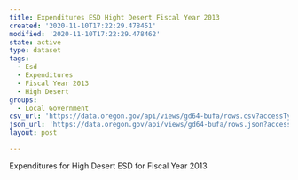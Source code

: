 ```yaml
---
title: Expenditures ESD Hight Desert Fiscal Year 2013
created: '2020-11-10T17:22:29.478451'
modified: '2020-11-10T17:22:29.478462'
state: active
type: dataset
tags:
  - Esd
  - Expenditures
  - Fiscal Year 2013
  - High Desert
groups:
  - Local Government
csv_url: 'https://data.oregon.gov/api/views/gd64-bufa/rows.csv?accessType=DOWNLOAD'
json_url: 'https://data.oregon.gov/api/views/gd64-bufa/rows.json?accessType=DOWNLOAD'
layout: post

---
```

Expenditures for High Desert ESD for Fiscal Year 2013
